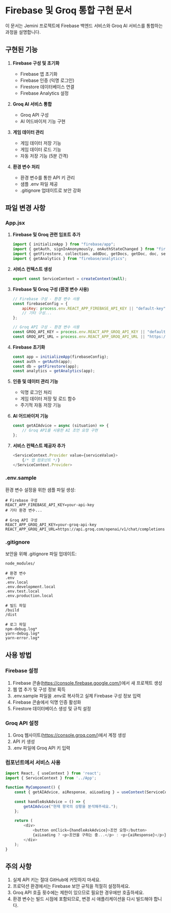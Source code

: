 # Firebase 및 Groq 통합 구현 문서

이 문서는 Jemini 프로젝트에 Firebase 백엔드 서비스와 Groq AI 서비스를 통합하는 과정을 설명합니다.

## 구현된 기능

1. **Firebase 구성 및 초기화**
   - Firebase 앱 초기화
   - Firebase 인증 (익명 로그인)
   - Firestore 데이터베이스 연결
   - Firebase Analytics 설정

2. **Groq AI 서비스 통합**
   - Groq API 구성
   - AI 어드바이저 기능 구현

3. **게임 데이터 관리**
   - 게임 데이터 저장 기능
   - 게임 데이터 로드 기능
   - 자동 저장 기능 (5분 간격)

4. **환경 변수 처리**
   - 환경 변수를 통한 API 키 관리
   - 샘플 .env 파일 제공
   - .gitignore 업데이트로 보안 강화

## 파일 변경 사항

### App.jsx

1. **Firebase 및 Groq 관련 임포트 추가**
   ```javascript
   import { initializeApp } from "firebase/app";
   import { getAuth, signInAnonymously, onAuthStateChanged } from "firebase/auth";
   import { getFirestore, collection, addDoc, getDocs, getDoc, doc, setDoc, updateDoc, query, where, orderBy, limit } from "firebase/firestore";
   import { getAnalytics } from "firebase/analytics";
   ```

2. **서비스 컨텍스트 생성**
   ```javascript
   export const ServiceContext = createContext(null);
   ```

3. **Firebase 및 Groq 구성 (환경 변수 사용)**
   ```javascript
   // Firebase 구성 - 환경 변수 사용
   const firebaseConfig = {
       apiKey: process.env.REACT_APP_FIREBASE_API_KEY || "default-key",
       // 기타 구성...
   };

   // Groq API 구성 - 환경 변수 사용
   const GROQ_API_KEY = process.env.REACT_APP_GROQ_API_KEY || "default-key";
   const GROQ_API_URL = process.env.REACT_APP_GROQ_API_URL || "https://api.groq.com/openai/v1/chat/completions";
   ```

4. **Firebase 초기화**
   ```javascript
   const app = initializeApp(firebaseConfig);
   const auth = getAuth(app);
   const db = getFirestore(app);
   const analytics = getAnalytics(app);
   ```

5. **인증 및 데이터 관리 기능**
   - 익명 로그인 처리
   - 게임 데이터 저장 및 로드 함수
   - 주기적 자동 저장 기능

6. **AI 어드바이저 기능**
   ```javascript
   const getAIAdvice = async (situation) => {
       // Groq API를 사용한 AI 조언 요청 구현
   };
   ```

7. **서비스 컨텍스트 제공자 추가**
   ```javascript
   <ServiceContext.Provider value={serviceValue}>
       {/* 앱 컴포넌트 */}
   </ServiceContext.Provider>
   ```

### .env.sample

환경 변수 설정을 위한 샘플 파일 생성:
```
# Firebase 구성
REACT_APP_FIREBASE_API_KEY=your-api-key
# 기타 환경 변수...

# Groq API 구성
REACT_APP_GROQ_API_KEY=your-groq-api-key
REACT_APP_GROQ_API_URL=https://api.groq.com/openai/v1/chat/completions
```

### .gitignore

보안을 위해 .gitignore 파일 업데이트:
```
node_modules/

# 환경 변수
.env
.env.local
.env.development.local
.env.test.local
.env.production.local

# 빌드 파일
/build
/dist

# 로그 파일
npm-debug.log*
yarn-debug.log*
yarn-error.log*
```

## 사용 방법

### Firebase 설정

1. Firebase 콘솔(https://console.firebase.google.com/)에서 새 프로젝트 생성
2. 웹 앱 추가 및 구성 정보 획득
3. .env.sample 파일을 .env로 복사하고 실제 Firebase 구성 정보 입력
4. Firebase 콘솔에서 익명 인증 활성화
5. Firestore 데이터베이스 생성 및 규칙 설정

### Groq API 설정

1. Groq 웹사이트(https://console.groq.com/)에서 계정 생성
2. API 키 생성
3. .env 파일에 Groq API 키 입력

### 컴포넌트에서 서비스 사용

```javascript
import React, { useContext } from 'react';
import { ServiceContext } from '../App';

function MyComponent() {
    const { getAIAdvice, aiResponse, aiLoading } = useContext(ServiceContext);
    
    const handleAskAdvice = () => {
        getAIAdvice("현재 왕국의 상황을 분석해주세요.");
    };
    
    return (
        <div>
            <button onClick={handleAskAdvice}>조언 요청</button>
            {aiLoading ? <p>조언을 구하는 중...</p> : <p>{aiResponse}</p>}
        </div>
    );
}
```

## 주의 사항

1. 실제 API 키는 절대 GitHub에 커밋하지 마세요.
2. 프로덕션 환경에서는 Firebase 보안 규칙을 적절히 설정하세요.
3. Groq API 호출 횟수에는 제한이 있으므로 필요한 경우에만 호출하세요.
4. 환경 변수는 빌드 시점에 포함되므로, 변경 시 애플리케이션을 다시 빌드해야 합니다.